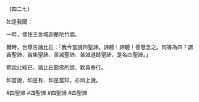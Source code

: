 （四二七）

如是我聞：

一時，佛住王舍城迦蘭陀竹園。

爾時，世尊告諸比丘：「我今當說四聖諦。諦聽！諦聽！善思念之。何等為四？謂苦聖諦、苦集聖諦、苦滅聖諦、苦滅道跡聖諦，是名四聖諦。」

佛說此經已，諸比丘聞佛所說，歡喜奉行。

如當說，如是有、如是當知，亦如上說。



#四聖諦
#四聖諦
#四聖諦
#四聖諦

